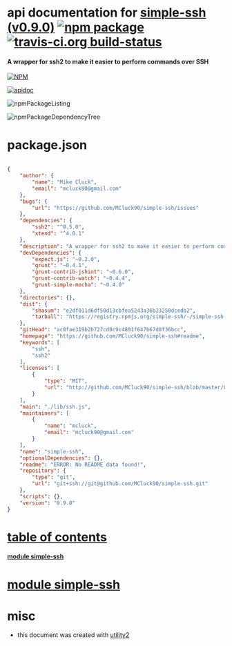 # api documentation for  [simple-ssh (v0.9.0)](https://github.com/MCluck90/simple-ssh#readme)  [![npm package](https://img.shields.io/npm/v/npmdoc-simple-ssh.svg?style=flat-square)](https://www.npmjs.org/package/npmdoc-simple-ssh) [![travis-ci.org build-status](https://api.travis-ci.org/npmdoc/node-npmdoc-simple-ssh.svg)](https://travis-ci.org/npmdoc/node-npmdoc-simple-ssh)
#### A wrapper for ssh2 to make it easier to perform commands over SSH

[![NPM](https://nodei.co/npm/simple-ssh.png?downloads=true)](https://www.npmjs.com/package/simple-ssh)

[![apidoc](https://npmdoc.github.io/node-npmdoc-simple-ssh/build/screenCapture.buildNpmdoc.browser._2Fhome_2Ftravis_2Fbuild_2Fnpmdoc_2Fnode-npmdoc-simple-ssh_2Ftmp_2Fbuild_2Fapidoc.html.png)](https://npmdoc.github.io/node-npmdoc-simple-ssh/build/apidoc.html)

![npmPackageListing](https://npmdoc.github.io/node-npmdoc-simple-ssh/build/screenCapture.npmPackageListing.svg)

![npmPackageDependencyTree](https://npmdoc.github.io/node-npmdoc-simple-ssh/build/screenCapture.npmPackageDependencyTree.svg)



# package.json

```json

{
    "author": {
        "name": "Mike Cluck",
        "email": "mcluck90@gmail.com"
    },
    "bugs": {
        "url": "https://github.com/MCluck90/simple-ssh/issues"
    },
    "dependencies": {
        "ssh2": "^0.5.0",
        "xtend": "^4.0.1"
    },
    "description": "A wrapper for ssh2 to make it easier to perform commands over SSH",
    "devDependencies": {
        "expect.js": "~0.2.0",
        "grunt": "~0.4.1",
        "grunt-contrib-jshint": "~0.6.0",
        "grunt-contrib-watch": "~0.4.4",
        "grunt-simple-mocha": "~0.4.0"
    },
    "directories": {},
    "dist": {
        "shasum": "e2df011d6df50d13cbfea5243a36b23250dcedb2",
        "tarball": "https://registry.npmjs.org/simple-ssh/-/simple-ssh-0.9.0.tgz"
    },
    "gitHead": "ac0fae319b2b727cd9c9c4891f647b67d8f36bcc",
    "homepage": "https://github.com/MCluck90/simple-ssh#readme",
    "keywords": [
        "ssh",
        "ssh2"
    ],
    "licenses": [
        {
            "type": "MIT",
            "url": "http://github.com/MCluck90/simple-ssh/blob/master/LICENSE.txt"
        }
    ],
    "main": "./lib/ssh.js",
    "maintainers": [
        {
            "name": "mcluck",
            "email": "mcluck90@gmail.com"
        }
    ],
    "name": "simple-ssh",
    "optionalDependencies": {},
    "readme": "ERROR: No README data found!",
    "repository": {
        "type": "git",
        "url": "git+ssh://git@github.com/MCluck90/simple-ssh.git"
    },
    "scripts": {},
    "version": "0.9.0"
}
```



# <a name="apidoc.tableOfContents"></a>[table of contents](#apidoc.tableOfContents)

#### [module simple-ssh](#apidoc.module.simple-ssh)



# <a name="apidoc.module.simple-ssh"></a>[module simple-ssh](#apidoc.module.simple-ssh)



# misc
- this document was created with [utility2](https://github.com/kaizhu256/node-utility2)
